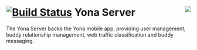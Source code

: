 [![Build Status](https://yonadev.ci.cloudbees.com/job/build-yonadev-master/badge/icon)](https://yonadev.ci.cloudbees.com/job/build-yonadev-master/)<img align="right" src="https://www.cloudbees.com/sites/default/files/styles/large/public/Button-Built-on-CB-1.png">
Yona Server
==================================

The Yona Server backs the Yona mobile app, providing user management, buddy relationship management, web traffic classification and buddy messaging.
